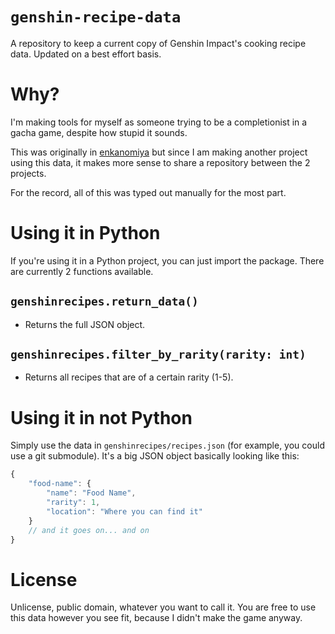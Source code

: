 # `genshin-recipe-data`
A repository to keep a current copy of Genshin Impact's cooking recipe data. Updated on a best effort basis.

# Why?
I'm making tools for myself as someone trying to be a completionist in a gacha game, despite how stupid it sounds.

This was originally in [enkanomiya](https://github.com/tilda/enkanomiya) but since I am making another project using this data, it makes more sense to share a repository between the 2 projects.

For the record, all of this was typed out manually for the most part.

# Using it in Python
If you're using it in a Python project, you can just import the package. There are currently 2 functions available.

## `genshinrecipes.return_data()`
- Returns the full JSON object.

## `genshinrecipes.filter_by_rarity(rarity: int)`
- Returns all recipes that are of a certain rarity (1-5).

# Using it in not Python
Simply use the data in `genshinrecipes/recipes.json` (for example, you could use a git submodule). It's a big JSON object basically looking like this:
```js
{
    "food-name": {
        "name": "Food Name",
        "rarity": 1,
        "location": "Where you can find it"
    }
    // and it goes on... and on
}
```

# License
Unlicense, public domain, whatever you want to call it. You are free to use this data however you see fit, because I didn't make the game anyway.